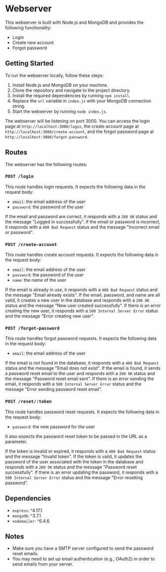 # Webserver

This webserver is built with Node.js and MongoDB and provides the following functionality:

- Login
- Create new account
- Forgot password

## Getting Started

To run the webserver locally, follow these steps:

1. Install Node.js and MongoDB on your machine.
2. Clone the repository and navigate to the project directory.
3. Install the required dependencies by running `npm install`.
4. Replace the `url` variable in `index.js` with your MongoDB connection string.
5. Start the webserver by running `node index.js`.

The webserver will be listening on port 3000. You can access the login page at `http://localhost:3000/login`, the create account page at `http://localhost:3000/create-account`, and the forgot password page at `http://localhost:3000/forgot-password`.

## Routes

The webserver has the following routes:

### `POST /login`

This route handles login requests. It expects the following data in the request body:

- `email`: the email address of the user
- `password`: the password of the user

If the email and password are correct, it responds with a `200 OK` status and the message "Logged in successfully". If the email or password is incorrect, it responds with a `400 Bad Request` status and the message "Incorrect email or password".

### `POST /create-account`

This route handles create account requests. It expects the following data in the request body:

- `email`: the email address of the user
- `password`: the password of the user
- `name`: the name of the user

If the email is already in use, it responds with a `400 Bad Request` status and the message "Email already exists". If the email, password, and name are all valid, it creates a new user in the database and responds with a `200 OK` status and the message "New user created successfully". If there is an error creating the new user, it responds with a `500 Internal Server Error` status and the message "Error creating new user".

### `POST /forgot-password`

This route handles forgot password requests. It expects the following data in the request body:

- `email`: the email address of the user

If the email is not found in the database, it responds with a `400 Bad Request` status and the message "Email does not exist". If the email is found, it sends a password reset email to the user and responds with a `200 OK` status and the message "Password reset email sent". If there is an error sending the email, it responds with a `500 Internal Server Error` status and the message "Error sending password reset email".

### `POST /reset/:token`

This route handles password reset requests. It expects the following data in the request body:

- `password`: the new password for the user

It also expects the password reset token to be passed in the URL as a parameter.

If the token is invalid or expired, it responds with a `400 Bad Request` status and the message "Invalid token". If the token is valid, it updates the password of the user associated with the token in the database and responds with a `200 OK` status and the message "Password reset successfully". If there is an error updating the password, it responds with a `500 Internal Server Error` status and the message "Error resetting password".


## Dependencies

- `express`: ^4.17.1
- `mongodb`: ^3.7.1
- `nodemailer`: ^6.4.6

## Notes

- Make sure you have a SMTP server configured to send the password reset emails.
- You may need to set up email authentication (e.g., OAuth2) in order to send emails from your server.
